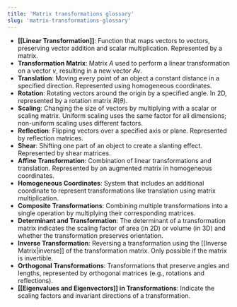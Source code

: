 ```yaml
---
title: 'Matrix transformations glossary'
slug: 'matrix-transformations-glossary'
---
```


- **[[Linear Transformation]]**: Function that maps vectors to vectors, preserving vector addition and scalar multiplication. Represented by a matrix.
- **Transformation Matrix**: Matrix $A$ used to perform a linear transformation on a vector $v$, resulting in a new vector $Av$.
- **Translation**: Moving every point of an object a constant distance in a specified direction. Represented using homogeneous coordinates.
- **Rotation**: Rotating vectors around the origin by a specified angle. In 2D, represented by a rotation matrix $R(\theta)$.
- **Scaling**: Changing the size of vectors by multiplying with a scalar or scaling matrix. Uniform scaling uses the same factor for all dimensions; non-uniform scaling uses different factors.
- **Reflection**: Flipping vectors over a specified axis or plane. Represented by reflection matrices.
- **Shear**: Shifting one part of an object to create a slanting effect. Represented by shear matrices.
- **Affine Transformation**: Combination of linear transformations and translation. Represented by an augmented matrix in homogeneous coordinates.
- **Homogeneous Coordinates**: System that includes an additional coordinate to represent transformations like translation using matrix multiplication.
- **Composite Transformations**: Combining multiple transformations into a single operation by multiplying their corresponding matrices.
- **Determinant and Transformation**: The determinant of a transformation matrix indicates the scaling factor of area (in 2D) or volume (in 3D) and whether the transformation preserves orientation.
- **Inverse Transformation**: Reversing a transformation using the [[Inverse Matrix|inverse]] of the transformation matrix. Only possible if the matrix is invertible.
- **Orthogonal Transformations**: Transformations that preserve angles and lengths, represented by orthogonal matrices (e.g., rotations and reflections).
- **[[Eigenvalues and Eigenvectors]] in Transformations**: Indicate the scaling factors and invariant directions of a transformation.